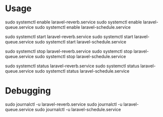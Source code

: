 # Usage 

sudo systemctl enable laravel-reverb.service
sudo systemctl enable laravel-queue.service
sudo systemctl enable laravel-schedule.service

sudo systemctl start laravel-reverb.service
sudo systemctl start laravel-queue.service
sudo systemctl start laravel-schedule.service

sudo systemctl stop laravel-reverb.service
sudo systemctl stop laravel-queue.service
sudo systemctl stop laravel-schedule.service

sudo systemctl status laravel-reverb.service
sudo systemctl status laravel-queue.service
sudo systemctl status laravel-schedule.service


# Debugging

sudo journalctl -u laravel-reverb.service
sudo journalctl -u laravel-queue.service
sudo journalctl -u laravel-schedule.service
